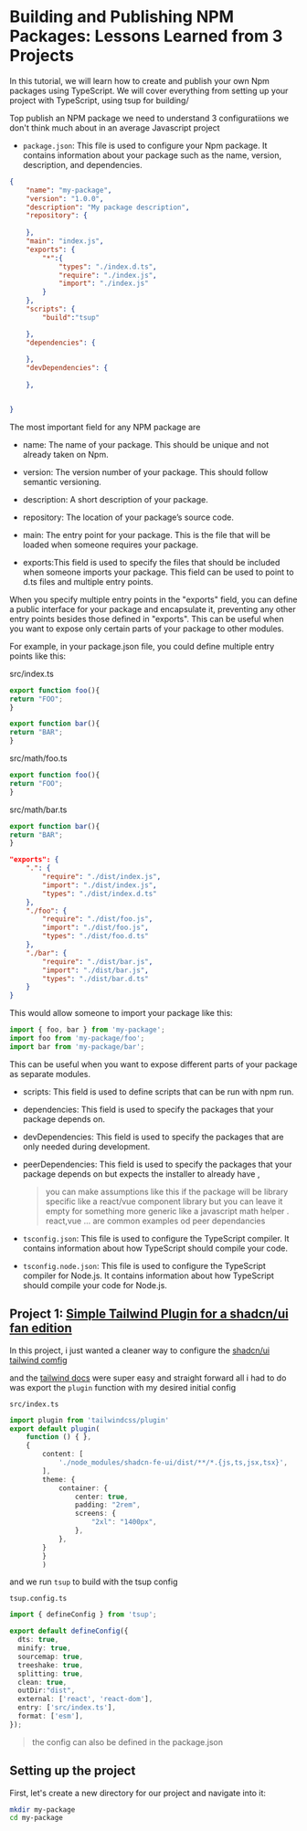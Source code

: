 # Building and Publishing NPM Packages: Lessons Learned from 3 Projects

In this tutorial, we will learn how to create and publish your own Npm packages using TypeScript. We will cover everything from setting up your project with TypeScript, using tsup for building/

Top publish an NPM package we need to understand 3 configuratiions we don't think much about in an average Javascript project

- `package.json`: This file is used to configure your Npm package. It contains information about your package such as the name, version, description, and dependencies.
  
```json
{
    "name": "my-package",
    "version": "1.0.0",
    "description": "My package description",
    "repository": {
        
    },
    "main": "index.js",
    "exports": {
        "*":{
            "types": "./index.d.ts",
            "require": "./index.js",
            "import": "./index.js"
        }
    },
    "scripts": {
        "build":"tsup"

    },
    "dependencies": {
        
    },
    "devDependencies": {
        
    },


}
```
The most important field for any NPM package are

- name: The name of your package. This should be unique and not already taken on Npm.

- version: The version number of your package. This should follow semantic versioning.

- description: A short description of your package.

- repository: The location of your package’s source code.

- main: The entry point for your package. This is the file that will be loaded when someone requires your package.

- exports:This field is used to specify the files that should be included when someone imports your package. This field can be used to point to d.ts files and multiple entry points. 

When you specify multiple entry points in the "exports" field, you can define a public interface for your package and encapsulate it, preventing any other entry points besides those defined in "exports". This can be useful when you want to expose only certain parts of your package to other modules.

For example, in your package.json file, you could define multiple entry points like this:

src/index.ts
```ts
export function foo(){
return "FOO";
}

export function bar(){
return "BAR";
}
```
src/math/foo.ts
```ts
export function foo(){
return "FOO";
}
```
src/math/bar.ts
```ts
export function bar(){
return "BAR";
}
```


```json
"exports": {
    ".": {
        "require": "./dist/index.js",
        "import": "./dist/index.js",
        "types": "./dist/index.d.ts"
    },
    "./foo": {
        "require": "./dist/foo.js",
        "import": "./dist/foo.js",
        "types": "./dist/foo.d.ts"
    },
    "./bar": {
        "require": "./dist/bar.js",
        "import": "./dist/bar.js",
        "types": "./dist/bar.d.ts"
    }
}
```

This would allow someone to import your package like this:

```js
import { foo, bar } from 'my-package';
import foo from 'my-package/foo';
import bar from 'my-package/bar';

```

This can be useful when you want to expose different parts of your package as separate modules.



- scripts: This field is used to define scripts that can be run with npm run.

- dependencies: This field is used to specify the packages that your package depends on.

- devDependencies: This field is used to specify the packages that are only needed during development.

- peerDependencies: This field is used to specify the packages that your package depends on but expects the installer to already have , 
  > you can make assumptions like this if the package will be library specific like a react/vue component library but you can leave it empty for something more generic like a javascript math helper .
react,vue ... are common examples od peer dependancies


- `tsconfig.json`: This file is used to configure the TypeScript compiler. It contains information about how TypeScript should compile your code.

- `tsconfig.node.json`: This file is used to configure the TypeScript compiler for Node.js. It contains information about how TypeScript should compile your code for Node.js.


## Project 1: [Simple Tailwind Plugin for a shadcn/ui fan edition](https://github.com/tigawanna/shadcn-ui-fanedition/tree/master/packages/tw)

In this project, i just wanted a cleaner way to configure the [shadcn/ui tailwind comfig](https://ui.shadcn.com/docs/installation#configure-tailwindconfigjs) 

and the [tailwind docs](https://v1.tailwindcss.com/docs/plugins#overview) were super easy and straight forward all i had to do was export the `plugin` function with my desired initial config

`src/index.ts`
```ts
import plugin from 'tailwindcss/plugin'
export default plugin(
    function () { },
    {
        content: [
            './node_modules/shadcn-fe-ui/dist/**/*.{js,ts,jsx,tsx}',
        ],
        theme: {
            container: {
                center: true,
                padding: "2rem",
                screens: {
                    "2xl": "1400px",
                },
            },
        }
        }
        )

```

and we run `tsup` to build with the tsup config

`tsup.config.ts` 
```ts
import { defineConfig } from 'tsup';

export default defineConfig({
  dts: true,
  minify: true,
  sourcemap: true,
  treeshake: true,
  splitting: true,
  clean: true,
  outDir:"dist",
  external: ['react', 'react-dom'],
  entry: ['src/index.ts'],
  format: ['esm'],
});

```
> the config can also be defined in the package.json



## Setting up the project

First, let's create a new directory for our project and navigate into it:

```bash
mkdir my-package
cd my-package
